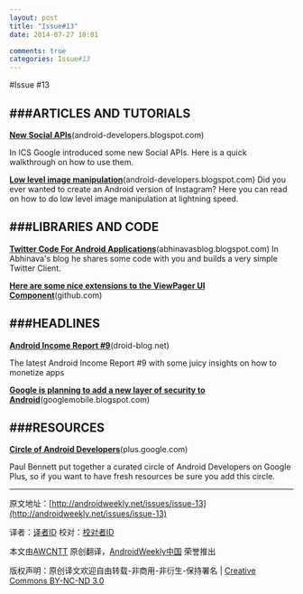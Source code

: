 ```yaml
---
layout: post
title: "Issue#13"
date: 2014-07-27 18:01

comments: true
categories: Issue#13
---
```


#Issue #13

###ARTICLES AND TUTORIALS
---

[**New Social APIs**](http://android-developers.blogspot.com/2012/02/new-social-apis-in-android-ics.html)(android-developers.blogspot.com)

In ICS Google introduced some new Social APIs. Here is a quick walkthrough on how to use them.

 
[**Low level image manipulation**](http://android-developers.blogspot.com/2012/01/levels-in-renderscript.html)(android-developers.blogspot.com)
Did you ever wanted to create an Android version of Instagram? Here you can read on how to do low level image manipulation at lightning speed.

 
###LIBRARIES AND CODE
---

[**Twitter Code For Android Applications**](http://abhinavasblog.blogspot.com/2011/06/for-all-my-code-thirsty-friends-twitter.html)(abhinavasblog.blogspot.com)
In Abhinava's blog he shares some code with you and builds a very simple Twitter Client.

[**Here are some nice extensions to the ViewPager UI Component**](https://github.com/astuetz/ViewPagerExtensions)(github.com)


###HEADLINES
---

[**Android Income Report #9**](http://droid-blog.net/2012/02/04/android-income-report-9-january-12/)(droid-blog.net)

The latest Android Income Report #9 with some juicy insights on how to monetize apps

 
[**Google is planning to add a new layer of security to Android**](http://googlemobile.blogspot.com/2012/02/android-and-security.html)(googlemobile.blogspot.com)

###RESOURCES
---

[**Circle of Android Developers**](https://plus.google.com/113516459185906517443/posts/83hMzFRivaS)(plus.google.com)

Paul Bennett put together a curated circle of Android Developers on Google Plus, so if you want to have fresh resources be sure you add this circle.


---


原文地址：[http://androidweekly.net/issues/issue-13](http://androidweekly.net/issues/issue-13)

译者：[译者ID](https://github.com/译者ID) 校对：[校对者ID](https://github.com/校对者ID)

本文由[AWCNTT](https://github.com/AWCNTT) 原创翻译，[AndroidWeekly中国](http://www.androidweekly.cn/) 荣誉推出

版权声明：原创译文欢迎自由转载-非商用-非衍生-保持署名 | [Creative Commons BY-NC-ND 3.0](http://creativecommons.org/licenses/by-nc-nd/3.0/deed.zh)